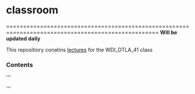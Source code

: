 # classroom
===================================================================================================
**Will be updated daily**

This repositiory conatins [lectures](#lectures) for the WDI_DTLA_41 class

### Contents

'''

'''




